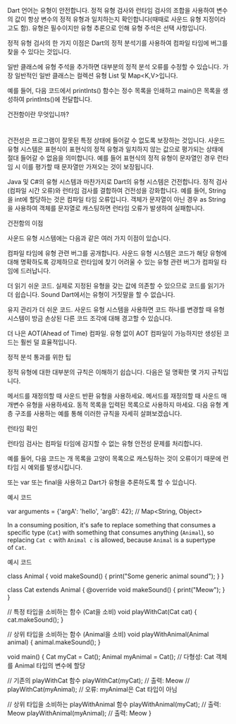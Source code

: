 Dart 언어는 유형이 안전합니다. 정적 유형 검사와 런타임 검사의 조합을 사용하여 변수의 값이 항상 변수의 정적 유형과 일치하는지 확인합니다(때때로 사운드 유형 지정이라고도 함). 유형은 필수이지만 유형 추론으로 인해 유형 주석은 선택 사항입니다.

정적 유형 검사의 한 가지 이점은 Dart의 정적 분석기를 사용하여 컴파일 타임에 버그를 찾을 수 있다는 것입니다.

일반 클래스에 유형 주석을 추가하면 대부분의 정적 분석 오류를 수정할 수 있습니다. 가장 일반적인 일반 클래스는 컬렉션 유형 List<T> 및 Map<K,V>입니다.

예를 들어, 다음 코드에서 printInts() 함수는 정수 목록을 인쇄하고 main()은 목록을 생성하여 printInts()에 전달합니다.

건전함이란 무엇입니까?

# 

건전성은 프로그램이 잘못된 특정 상태에 들어갈 수 없도록 보장하는 것입니다. 사운드 유형 시스템은 표현식이 표현식의 정적 유형과 일치하지 않는 값으로 평가되는 상태에 절대 들어갈 수 없음을 의미합니다. 예를 들어 표현식의 정적 유형이 문자열인 경우 런타임 시 이를 평가할 때 문자열만 가져오는 것이 보장됩니다.

Java 및 C#의 유형 시스템과 마찬가지로 Dart의 유형 시스템은 건전합니다. 정적 검사(컴파일 시간 오류)와 런타임 검사를 결합하여 건전성을 강화합니다. 예를 들어, String을 int에 할당하는 것은 컴파일 타임 오류입니다. 객체가 문자열이 아닌 경우 as String을 사용하여 객체를 문자열로 캐스팅하면 런타임 오류가 발생하여 실패합니다.

건전함의 이점

사운드 유형 시스템에는 다음과 같은 여러 가지 이점이 있습니다.

컴파일 타임에 유형 관련 버그를 공개합니다.
사운드 유형 시스템은 코드가 해당 유형에 대해 명확하도록 강제하므로 런타임에 찾기 어려울 수 있는 유형 관련 버그가 컴파일 타임에 드러납니다.

더 읽기 쉬운 코드.
실제로 지정된 유형을 갖는 값에 의존할 수 있으므로 코드를 읽기가 더 쉽습니다. Sound Dart에서는 유형이 거짓말을 할 수 없습니다.

유지 관리가 더 쉬운 코드.
사운드 유형 시스템을 사용하면 코드 하나를 변경할 때 유형 시스템이 방금 손상된 다른 코드 조각에 대해 경고할 수 있습니다.

더 나은 AOT(Ahead of Time) 컴파일.
유형 없이 AOT 컴파일이 가능하지만 생성된 코드는 훨씬 덜 효율적입니다.

정적 분석 통과를 위한 팁

정적 유형에 대한 대부분의 규칙은 이해하기 쉽습니다. 다음은 덜 명확한 몇 가지 규칙입니다.

메서드를 재정의할 때 사운드 반환 유형을 사용하세요.
메서드를 재정의할 때 사운드 매개변수 유형을 사용하세요.
동적 목록을 입력된 목록으로 사용하지 마세요.
다음 유형 계층 구조를 사용하는 예를 통해 이러한 규칙을 자세히 살펴보겠습니다.

런타임 확인

런타임 검사는 컴파일 타임에 감지할 수 없는 유형 안전성 문제를 처리합니다.

예를 들어, 다음 코드는 개 목록을 고양이 목록으로 캐스팅하는 것이 오류이기 때문에 런타임 시 예외를 발생시킵니다.

또는 var 또는 final을 사용하고 Dart가 유형을 추론하도록 할 수 있습니다.

예시 코드

var arguments = {'argA': 'hello', 'argB': 42}; // Map<String, Object>

In a consuming position, it's safe to replace something that consumes a specific type (`Cat`) with something that consumes anything (`Animal`), so replacing `Cat c` with `Animal c` is allowed, because `Animal` is a supertype of `Cat`.

예시 코드

class Animal {
void makeSound() {
print("Some generic animal sound");
}
}

class Cat extends Animal {
@override
void makeSound() {
print("Meow");
}
}

// 특정 타입을 소비하는 함수 (Cat을 소비)
void playWithCat(Cat cat) {
cat.makeSound();
}

// 상위 타입을 소비하는 함수 (Animal을 소비)
void playWithAnimal(Animal animal) {
animal.makeSound();
}

void main() {
Cat myCat = Cat();
Animal myAnimal = Cat(); // 다형성: Cat 객체를 Animal 타입의 변수에 할당

// 기존의 playWithCat 함수
playWithCat(myCat); // 출력: Meow
// playWithCat(myAnimal); // 오류: myAnimal은 Cat 타입이 아님

// 상위 타입을 소비하는 playWithAnimal 함수
playWithAnimal(myCat); // 출력: Meow
playWithAnimal(myAnimal); // 출력: Meow
}
